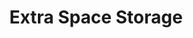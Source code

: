 ---
title: "Extra Space Storage"
url: /tempe/extra-space-storage-west-broadway-road/
shop: storage rental
---